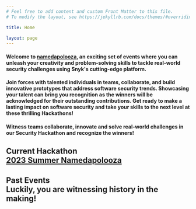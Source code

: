 ```yaml
---
# Feel free to add content and custom Front Matter to this file.
# To modify the layout, see https://jekyllrb.com/docs/themes/#overriding-theme-defaults

title: Home

layout: page
---
```


#### __Welcome to [namedapolooza](/index.markdown), an exciting set of events where you can unleash your creativity and problem-solving skills to tackle real-world security challenges using Snyk's cutting-edge platform.__

#### __Join forces with talented individuals in teams, collaborate, and build innovative prototypes that address software security trends.  Showcasing your talent can bring you recognition as the winners will be acknowledged for their outstanding contributions. Get ready to make a lasting impact on software security and take your skills to the next level at these thrilling Hackathons!__

#### Witness teams collaborate, innovate and solve real-world challenges in our Security Hackathon and recognize the winners!


<!-- ## __*Our hackathon website is currently under construction, stay tuned for an awesome coding experience! 💻🚀*__ -->

## __Current Hackathon__ <br /> [2023 Summer Namedapolooza](/_events/2023-summer-namedapolooza.markdown)

## __Past Events__ <br /> Luckily, you are witnessing history in the making!

<!-- ### Requirements

### Objectives

### Rules

### Scoring -->
